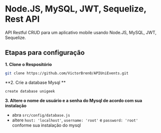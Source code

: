 # Node.JS, MySQL, JWT, Sequelize, Rest API

API Restful CRUD para um aplicativo mobile usando Node.JS, MySQL, JWT, Sequelize.

## Etapas para configuração

**1. Clone o Respositório**

```bash
git clone https://github.com/VictorBren0/APIUniEvents.git
```

**2. Crie a database Mysql **
```bash
create database unigeek
```

**3. Altere o nome de usuário e a senha do Mysql de acordo com sua instalação**

+ abra `src/config/database.js`
+ altere `host: 'localhost'`, `username: 'root'` e `password: 'root'` conforme sua instalação do mysql
